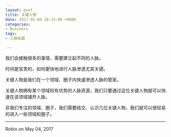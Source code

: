 ```yaml
---
layout: post
title: 关键人物
date: 2017-05-04 18:33:00 +0800
categories:
- Business
tags:
- 人脉拓展

---
```



我们会接触很多的事情，需要建立起不同的人脉。

时间是宝贵的，如何更快地进行人脉渗透尤其关键。

关键人物是我们在一个领域、圈子内快速渗透人脉的管家。

关键人物拥有某个领域较有优势的人脉资源，我们只要通过这位关键人物就可以快速在该领域铺开人脉。

非我们专注的领域、圈子，我们需要结交、认识几位关键人物，我们就可以很轻易的进入一些领域和圈子。

----

Robin on May 04, 2017 
